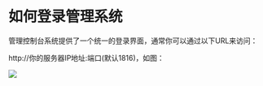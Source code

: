 # 如何登录管理系统

管理控制台系统提供了一个统一的登录界面，通常你可以通过以下URL来访问：

http://你的服务器IP地址:端口(默认1816)，如图：

![](http://qnstatic.toughcloud.net/toughee-login.png)

